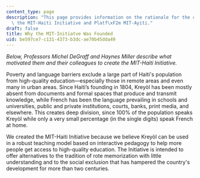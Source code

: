 ```yaml
---
content_type: page
description: "This page provides information on the rationale for the creation of\
  \ the MIT-Haiti Initiative and Platf\xF2m MIT-Ayiti."
draft: false
title: Why the MIT-Initiatve Was Founded
uid: be597ce7-c131-4373-b3dc-ae70b45dda49
---
```

*Below, Professors Michel DeGraff and Haynes Miller describe what motivated them and their colleagues to create the MIT-Haiti Initiative.*

Poverty and language barriers exclude a large part of Haiti's population from high-quality education—especially those in remote areas and even many in urban areas. Since Haiti’s founding in 1804, Kreyòl has been mostly absent from documents and formal spaces that produce and transmit knowledge, while French has been the language prevailing in schools and universities, public and private institutions, courts, banks, print media, and elsewhere. This creates deep division, since 100% of the population speaks Kreyòl while only a very small percentage (in the single digits) speak French at home. 

We created the MIT-Haiti Initiative because we believe Kreyòl can be used in a robust teaching model based on interactive pedagogy to help more people get access to high-quality education. The Initiative is intended to offer alternatives to the tradition of rote memorization with little understanding and to the social exclusion that has hampered the country's development for more than two centuries.